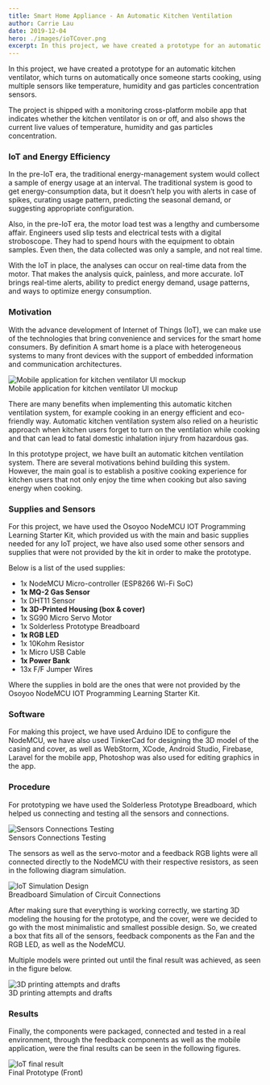 ```yaml
---
title: Smart Home Appliance - An Automatic Kitchen Ventilation
author: Carrie Lau
date: 2019-12-04
hero: ./images/ioTCover.png
excerpt: In this project, we have created a prototype for an automatic kitchen ventilator, which turns on automatically once someone starts cooking.
---
```


In this project, we have created a prototype for an automatic kitchen ventilator, which turns on automatically once someone starts cooking, using multiple sensors like temperature, humidity and gas particles concentration sensors.

The project is shipped with a monitoring cross-platform mobile app that indicates whether the kitchen ventilator is on or off, and also shows the current live values of temperature, humidity and gas particles concentration.

### IoT and Energy Efficiency
In the pre-IoT era, the traditional energy-management system would collect a sample of energy usage at an interval. The traditional system is good to get energy-consumption data, but it doesn’t help you with alerts in case of spikes, curating usage pattern, predicting the seasonal demand, or suggesting appropriate configuration.

Also, in the pre-IoT era, the motor load test was a lengthy and cumbersome affair. Engineers used slip tests and electrical tests with a digital stroboscope. They had to spend hours with the equipment to obtain samples. Even then, the data collected was only a sample, and not real time.

With the IoT in place, the analyses can occur on real-time data from the motor. That makes the analysis quick, painless, and more accurate. IoT brings real-time alerts, ability to predict energy demand, usage patterns, and ways to optimize energy consumption.

### Motivation
With the advance development of Internet of Things (IoT), we can make use of the technologies that bring convenience and services for the smart home consumers. By definition A smart home is a place with heterogeneous systems to many front devices with the support of embedded information and communication architectures.

<div className="Image__Medium">
  <img
    src="./images/ioTMockup.png"
    title="Mobile application for kitchen ventilator UI mockup"
    alt="Mobile application for kitchen ventilator UI mockup"
  />
  
  <figCaption> Mobile application for kitchen ventilator UI mockup </figCaption>
</div>


There are many benefits when implementing this automatic kitchen ventilation system, for example cooking in an energy efficient and eco-friendly way.
Automatic kitchen ventilation system also relied on a heuristic approach when kitchen users forget to turn on the ventilation while cooking and that can lead to fatal domestic inhalation injury from hazardous gas.

In this prototype project, we have built an automatic kitchen ventilation system. There are several motivations behind building this system. However, the main goal is to establish a positive cooking experience for kitchen users that not only enjoy the time when cooking but also saving energy when cooking.

### Supplies and Sensors
For this project, we have used the Osoyoo NodeMCU IOT Programming Learning Starter Kit, which provided us with the main and basic supplies needed for any IoT project, we have also used some other sensors and supplies that were not provided by the kit in order to make the prototype.

Below is a list of the used supplies:
- 1x NodeMCU Micro-controller (ESP8266 Wi-Fi SoC)
- **1x MQ-2 Gas Sensor**
- 1x DHT11 Sensor
- **1x 3D-Printed Housing (box & cover)**
- 1x SG90 Micro Servo Motor
- 1x Solderless Prototype Breadboard
- **1x RGB LED**
- 1x 10Kohm Resistor
- 1x Micro USB Cable
- **1x Power Bank**
- 13x F/F Jumper Wires

Where the supplies in bold are the ones that were not provided by the Osoyoo NodeMCU IOT Programming Learning Starter Kit.

### Software 
For making this project, we have used Arduino IDE to configure the NodeMCU, we have also used TinkerCad for designing the 3D model of the casing and cover, as well as WebStorm, XCode, Android Studio, Firebase, Laravel for the mobile app, Photoshop was also used for editing graphics in the app.

### Procedure
For prototyping we have used the Solderless Prototype Breadboard, which helped us connecting and testing all the sensors and connections.
<div className="Image__Small">
  <img
    src="./images/ioTSCT.png"
    title="Sensors Connections Testing"
    alt="Sensors Connections Testing"
  />
  <figCaption> Sensors Connections Testing </figCaption>
</div>

The sensors as well as the servo-motor and a feedback RGB lights were all connected directly to the NodeMCU with their respective resistors, as seen in the following diagram simulation.

<div className="Image__Small">
  <img
    src="./images/ioTSimulation.png"
    title="IoT Simulation Design"
    alt="IoT Simulation Design"
  />
  <figCaption> Breadboard Simulation of Circuit Connections </figCaption>
</div>

After making sure that everything is working correctly, we starting 3D modeling the housing for the prototype, and the cover, were we decided to go with the most minimalistic and smallest possible design. So, we created a box that fits all of the sensors, feedback components as the Fan and the RGB
LED, as well as the NodeMCU.

Multiple models were printed out until the final result was achieved, as seen in the figure below.

<div className="Image__Small">
  <img
    src="./images/ioT3D.png"
    title="3D printing attempts and drafts"
    alt="3D printing attempts and drafts"
  />
  <figCaption> 3D printing attempts and drafts</figCaption>
</div>

### Results
Finally, the components were packaged, connected and tested in a real environment, through the feedback components as well as the mobile application, were the final results can be seen in the
following figures.

<div className="Image__Small">
  <img
    src="./images/ioTFinal.png"
    title="IoT final result"
    alt="IoT final result"
  />
  <figCaption> Final Prototype (Front)</figCaption>
</div>